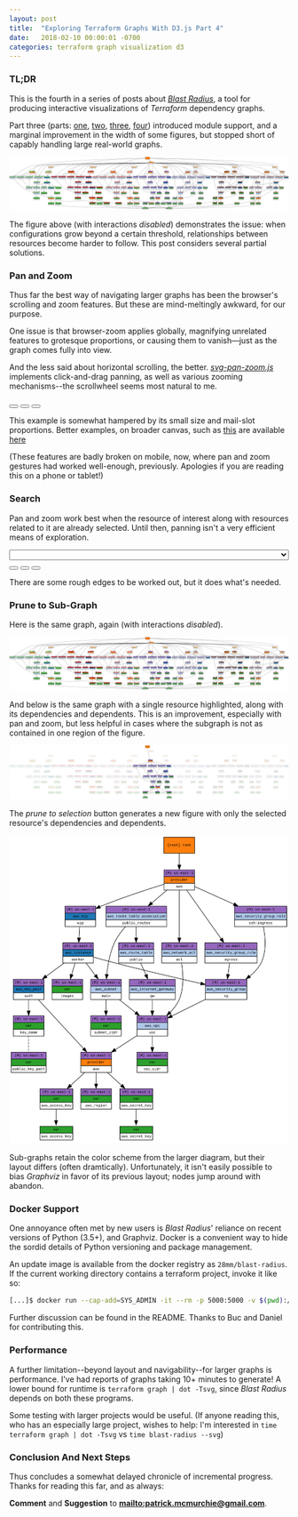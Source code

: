 ```yaml
---
layout: post
title:  "Exploring Terraform Graphs With D3.js Part 4"
date:   2018-02-10 00:00:01 -0700
categories: terraform graph visualization d3 
---
```


<script src="/assets/terraform-graphs-4/jquery.slim.min.js"></script>
<!--<script src="/assets/terraform-graphs-4/bootstrap.min.js"></script>-->
<script src="/assets/terraform-graphs-4/fontawesome-all.min.js"></script>

<script src="/assets/terraform-graphs-4/d3.v4.js"></script>
<script src="/assets/terraform-graphs-4/d3-tip.js"></script>
<script src="/assets/terraform-graphs-4/blast-radius.js"></script>
<script src="/assets/terraform-graphs-4/categories.js"></script>
<script src="/assets/terraform-graphs-4/svg-pan-zoom.js"></script>
<script src="/assets/terraform-graphs-4/selectize.js"></script>

<!--<link rel="stylesheet" type="text/css" href="/assets/terraform-graphs-4/bootstrap.min.css">-->
<link rel="stylesheet" type="text/css" href="/assets/terraform-graphs-4/selectize.css">
<link rel="stylesheet" type="text/css" href="/assets/terraform-graphs-4/style.css">

### TL;DR

This is the fourth in a series of posts about *[Blast Radius](/blast-radius-docs/)*, a tool for producing interactive visualizations of *Terraform* dependency graphs.

Part three (parts: [one](/notes/d3-terraform-graphs), [two](/notes/d3-terraform-graphs-2), [three](/notes/terraform-graphs-3), [four](/notes/d3-terraform-graphs-4)) introduced module support, and a marginal improvement in the width of some figures, but stopped short of capably handling large real-world graphs.

<img src="/assets/terraform-graphs-4/7-modules.svg">

The figure above (with interactions *disabled*) demonstrates the issue: when configurations grow beyond a certain threshold, relationships between resources become harder to follow. This post considers several partial solutions.

### Pan and Zoom

Thus far the best way of navigating larger graphs has been the browser's scrolling and zoom features. But these are mind-meltingly awkward, for our purpose.

One issue is that browser-zoom applies globally, magnifying unrelated features to grotesque proportions, or causing them to vanish&mdash;just as the graph comes fully into view.

And the less said about horizontal scrolling, the better. *[svg-pan-zoom.js](https://github.com/ariutta/svg-pan-zoom)* implements click-and-drag panning, as well as various zooming mechanisms--the scrollwheel seems most natural to me.

<button id="pz-zoom-out" class="btn"><i class="fas fa-search-minus"></i></button>
<button id="pz-zoom-in" class="btn"><i class="fas fa-search-plus"></i></button>
<button id="pz-download" class="btn"><i class="fas fa-download"></i></button>
<div id="pz"></div>

This example is somewhat hampered by its small size and mail-slot proportions. Better examples, on broader canvas, such as [this](https://28mm.github.io/blast-radius-docs/examples/terraform-provider-aws/networking/) are available [here](https://28mm.github.io/blast-radius-docs/examples/)

(These features are badly broken on mobile, now, where pan and zoom gestures had worked well-enough, previously. Apologies if you are reading this on a phone or tablet!)

### Search

Pan and zoom work best when the resource of interest along with resources related to it are already selected. Until then, panning isn't a very efficient means of exploration.

<form class="form-inline my-2 my-lg-0" id="graph-search-form" >
<select style="width: 100%" id="graph-search"></select>
</form>
<button id="graph-zoom-out" class="btn"><i class="fas fa-search-minus"></i></button>
<button id="graph-zoom-in" class="btn"><i class="fas fa-search-plus"></i></button>
<button id="graph-download" class="btn"><i class="fas fa-download"></i></button>
<div id="graph"></div>

There are some rough edges to be worked out, but it does what's needed.

### Prune to Sub-Graph

Here is the same graph, again (with interactions *disabled*). 

<img src="/assets/terraform-graphs-4/7-modules.svg">

And below is the same graph with a single resource highlighted, along with its dependencies and dependents. This is an improvement, especially with pan and zoom, but less helpful in cases where the subgraph is not as contained in one region of the figure.

<img src="/assets/terraform-graphs-4/7-modules-selected.svg">

The *prune to selection* button generates a new figure with only the selected resource's dependencies and dependents.

<img src="/assets/terraform-graphs-4/7-modules-pruned.svg">

Sub-graphs retain the color scheme from the larger diagram, but their layout differs (often dramtically). Unfortunately, it isn't easily possible to bias *Graphviz* in favor of its previous layout; nodes jump around with abandon.


### Docker Support

One annoyance often met by new users is *Blast Radius*' reliance on recent versions of Python (3.5+), and Graphviz. Docker is a convenient way to hide the sordid details of Python versioning and package management. 

An update image is available from the docker registry as `28mm/blast-radius`. If the current working directory contains a terraform project, invoke it like so:

````bash
[...]$ docker run --cap-add=SYS_ADMIN -it --rm -p 5000:5000 -v $(pwd):/workdir:ro 28mm/blast-radius
````

Further discussion can be found in the README. Thanks to Buc and Daniel for contributing this.

### Performance

A further limitation--beyond layout and navigability--for larger graphs is performance. I've had reports of graphs taking 10+ minutes to generate! A lower bound for runtime is `terraform graph | dot -Tsvg`, since *Blast Radius* depends on both these programs.

Some testing with larger projects would be useful. (If anyone reading this, who has an especially large project, wishes to help: I'm interested in `time terraform graph | dot -Tsvg` vs `time blast-radius --svg`)

### Conclusion And Next Steps

Thus concludes a somewhat delayed chronicle of incremental progress. Thanks for reading this far, and as always:

 **Comment** and **Suggestion** to **<mailto:patrick.mcmurchie@gmail.com>**.

<script>


blastradius('#pz', '/assets/terraform-graphs-4/pz-demo.svg', '/assets/terraform-graphs-4/pz-demo.json');


blastradius('#graph', '/assets/terraform-graphs-4/search-demo.svg', '/assets/terraform-graphs-4/search-demo.json');

</script>